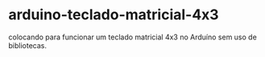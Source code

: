 # arduino-teclado-matricial-4x3
colocando para funcionar um teclado matricial 4x3 no Arduíno sem uso de bibliotecas.
